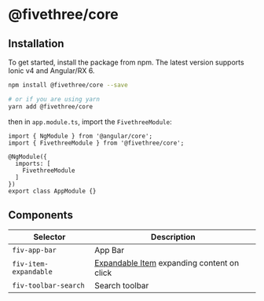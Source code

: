 # @fivethree/core

## Installation
To get started, install the package from npm. The latest version supports Ionic v4 and Angular/RX 6.

```bash
npm install @fivethree/core --save

# or if you are using yarn
yarn add @fivethree/core
```

then in `app.module.ts`, import the `FivethreeModule`:

```TS
import { NgModule } from '@angular/core';
import { FivethreeModule } from '@fivethree/core';

@NgModule({
  imports: [
    FivethreeModule
  ]
})
export class AppModule {}
```

## Components

| Selector       | Description    |
|------------------| ------------------|
| `fiv-app-bar`  | App Bar   |
| `fiv-item-expandable`  | [Expandable Item](src/lib/item-expandable/readme.md) expanding content on click |
| `fiv-toolbar-search`  | Search toolbar |